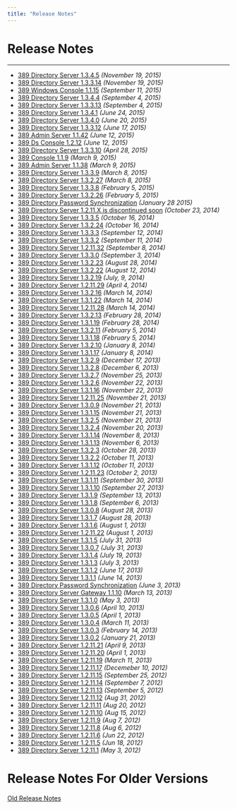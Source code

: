 ```yaml
---
title: "Release Notes"
---
```


# Release Notes
---------------

-   [ 389 Directory Server 1.3.4.5](release-1-3-4-5.html) *(November 19, 2015)*
-   [ 389 Directory Server 1.3.3.14](release-1-3-3-14.html) *(November 19, 2015)*
-   [ 389 Windows Console 1.1.15](release-windows-console-1-1-15.html) *(September 11, 2015)*
-   [ 389 Directory Server 1.3.4.4](release-1-3-4-4.html) *(September 4, 2015)*
-   [ 389 Directory Server 1.3.3.13](release-1-3-3-13.html) *(September 4, 2015)*
-   [ 389 Directory Server 1.3.4.1](release-1-3-4-1.html) *(June 24, 2015)*
-   [ 389 Directory Server 1.3.4.0](release-1-3-4-0.html) *(June 20, 2015)*
-   [ 389 Directory Server 1.3.3.12](release-1-3-3-12.html) *(June 17, 2015)*
-   [ 389 Admin Server 1.1.42](release-admin-1-1-42.html) *(June 12, 2015)*
-   [ 389 Ds Console 1.2.12](release-ds-console-1-2-12.html) *(June 12, 2015)*
-   [ 389 Directory Server 1.3.3.10](release-1-3-3-10.html) *(April 28, 2015)*
-   [ 389 Console 1.1.9](release-console-1-1-9.html) *(March 9, 2015)*
-   [ 389 Admin Server 1.1.38](release-admin-1-1-38.html) *(March 9, 2015)*
-   [ 389 Directory Server 1.3.3.9](release-1-3-3-9.html) *(March 8, 2015)*
-   [ 389 Directory Server 1.3.2.27](release-1-3-2-27.html) *(March 8, 2015)*
-   [ 389 Directory Server 1.3.3.8](release-1-3-3-8.html) *(February 5, 2015)*
-   [ 389 Directory Server 1.3.2.26](release-1-3-2-26.html) *(February 5, 2015)*
-   [ 389 Directory Password Synchronization](release-passsync-1-1-6.html) *(January 28 2015)*
-   [ 389 Directory Server 1.2.11.X is discontinued soon](end-1-2-11.html) *(October 23, 2014)* 
-   [ 389 Directory Server 1.3.3.5](release-1-3-3-5.html) *(October 16, 2014)*
-   [ 389 Directory Server 1.3.2.24](release-1-3-2-24.html) *(October 16, 2014)*
-   [ 389 Directory Server 1.3.3.3](release-1-3-3-3.html) *(September 12, 2014)*
-   [ 389 Directory Server 1.3.3.2](release-1-3-3-2.html) *(September 11, 2014)*
-   [ 389 Directory Server 1.2.11.32](release-1-2-11-32.html) *(September 8, 2014)* 
-   [ 389 Directory Server 1.3.3.0](release-1-3-3-0.html) *(September 3, 2014)*
-   [ 389 Directory Server 1.3.2.23](release-1-3-2-23.html) *(August 28, 2014)*
-   [ 389 Directory Server 1.3.2.22](release-1-3-2-22.html) *(August 12, 2014)*
-   [ 389 Directory Server 1.3.2.19](release-1-3-2-19.html) *(July, 9, 2014)*
-   [ 389 Directory Server 1.2.11.29](release-1-2-11-29.html) *(April 4, 2014)*
-   [ 389 Directory Server 1.3.2.16](release-1-3-2-16.html) *(March 14, 2014)*
-   [ 389 Directory Server 1.3.1.22](release-1-3-1-22.html) *(March 14, 2014)*
-   [ 389 Directory Server 1.2.11.28](release-1-2-11-28.html) *(March 14, 2014)*
-   [ 389 Directory Server 1.3.2.13](release-1-3-2-13.html) *(February 28, 2014)*
-   [ 389 Directory Server 1.3.1.19](release-1-3-1-19.html) *(February 28, 2014)*
-   [ 389 Directory Server 1.3.2.11](release-1-3-2-11.html) *(February 5, 2014)*
-   [ 389 Directory Server 1.3.1.18](release-1-3-1-18.html) *(February 5, 2014)*
-   [ 389 Directory Server 1.3.2.10](release-1-3-2-10.html) *(January 8, 2014)*
-   [ 389 Directory Server 1.3.1.17](release-1-3-1-17.html) *(January 8, 2014)*
-   [ 389 Directory Server 1.3.2.9](release-1-3-2-9.html) *(December 17, 2013)*
-   [ 389 Directory Server 1.3.2.8](release-1-3-2-8.html) *(December 6, 2013)*
-   [ 389 Directory Server 1.3.2.7](release-1-3-2-7.html) *(November 25, 2013)*
-   [ 389 Directory Server 1.3.2.6](release-1-3-2-6.html) *(November 22, 2013)*
-   [ 389 Directory Server 1.3.1.16](release-1-3-1-16.html) *(November 22, 2013)*
-   [ 389 Directory Server 1.2.11.25](release-1-2-11-25.html) *(November 21, 2013)*
-   [ 389 Directory Server 1.3.0.9](release-1-3-0-9.html) *(November 21, 2013)*
-   [ 389 Directory Server 1.3.1.15](release-1-3-1-15.html) *(November 21, 2013)*
-   [ 389 Directory Server 1.3.2.5](release-1-3-2-5.html) *(November 21, 2013)*
-   [ 389 Directory Server 1.3.2.4](release-1-3-2-4.html) *(November 20, 2013)*
-   [ 389 Directory Server 1.3.1.14](release-1-3-1-14.html) *(November 8, 2013)*
-   [ 389 Directory Server 1.3.1.13](release-1-3-1-13.html) *(November 6, 2013)*
-   [ 389 Directory Server 1.3.2.3](release-1-3-2-3.html) *(October 28, 2013)*
-   [ 389 Directory Server 1.3.2.2](release-1-3-2-2.html) *(October 11, 2013)*
-   [ 389 Directory Server 1.3.1.12](release-1-3-1-12.html) *(October 11, 2013)*
-   [ 389 Directory Server 1.2.11.23](release-1-2-11-23.html) *(October 2, 2013)*
-   [ 389 Directory Server 1.3.1.11](release-1-3-1-11.html) *(September 30, 2013)*
-   [ 389 Directory Server 1.3.1.10](release-1-3-1-10.html) *(September 27, 2013)*
-   [ 389 Directory Server 1.3.1.9](release-1-3-1-9.html) *(September 13, 2013)*
-   [ 389 Directory Server 1.3.1.8](release-1-3-1-8.html) *(September 6, 2013)*
-   [ 389 Directory Server 1.3.0.8](release-1-3-0-8.html) *(August 28, 2013)*
-   [ 389 Directory Server 1.3.1.7](release-1-3-1-7.html) *(August 28, 2013)*
-   [ 389 Directory Server 1.3.1.6](release-1-3-1-6.html) *(August 1, 2013)*
-   [ 389 Directory Server 1.2.11.22](release-1-2-11-22.html) *(August 1, 2013)*
-   [ 389 Directory Server 1.3.1.5](release-1-3-1-5.html) *(July 31, 2013)*
-   [ 389 Directory Server 1.3.0.7](release-1-3-0-7.html) *(July 31, 2013)*
-   [ 389 Directory Server 1.3.1.4](release-1-3-1-4.html) *(July 19, 2013)*
-   [ 389 Directory Server 1.3.1.3](release-1-3-1-3.html) *(July 3, 2013)*
-   [ 389 Directory Server 1.3.1.2](release-1-3-1-2.html) *(June 17, 2013)*
-   [ 389 Directory Server 1.3.1.1](release-1-3-1-1.html) *(June 14, 2013)*
-   [ 389 Directory Password Synchronization](release-passsync-1-1-5.html) *(June 3, 2013)*
-   [ 389 Directory Server Gateway 1.1.10](release-1-1-10.html) *(March 13, 2013)*
-   [ 389 Directory Server 1.3.1.0](release-1-3-1-0.html) *(May 3, 2013)*
-   [ 389 Directory Server 1.3.0.6](release-1-3-0-6.html) *(April 10, 2013)*
-   [ 389 Directory Server 1.3.0.5](release-1-3-0-5.html) *(April 1, 2013)*
-   [ 389 Directory Server 1.3.0.4](release-1-3-0-4.html) *(March 11, 2013)*
-   [ 389 Directory Server 1.3.0.3](release-1-3-0-3.html) *(February 14, 2013)*
-   [ 389 Directory Server 1.3.0.2](release-1-3-0-2.html) *(January 21, 2013)*
-   [ 389 Directory Server 1.2.11.21](release-1-2-11-21.html) *(April 9, 2013)*
-   [ 389 Directory Server 1.2.11.20](release-1-2-11-20.html) *(April 1, 2013)*
-   [ 389 Directory Server 1.2.11.19](release-1-2-11-19.html) *(March 11, 2013)*
-   [ 389 Directory Server 1.2.11.17](release-1-2-11-17.html) *(Decemeber 10, 2012)*
-   [ 389 Directory Server 1.2.11.15](release-1-2-11-15.html) *(September 25, 2012)*
-   [ 389 Directory Server 1.2.11.14](release-1-2-11-14.html) *(September 7, 2012)*
-   [ 389 Directory Server 1.2.11.13](release-1-2-11-13.html) *(September 5, 2012)*
-   [ 389 Directory Server 1.2.11.12](release-1-2-11-12.html) *(Aug 31, 2012)*
-   [ 389 Directory Server 1.2.11.11](release-1-2-11-11.html) *(Aug 20, 2012)*
-   [ 389 Directory Server 1.2.11.10](release-1-2-11-10.html) *(Aug 15, 2012)*
-   [ 389 Directory Server 1.2.11.9](release-1-2-11-9.html) *(Aug 7, 2012)*
-   [ 389 Directory Server 1.2.11.8](release-1-2-11-8.html) *(Aug 6, 2012)*
-   [ 389 Directory Server 1.2.11.6](release-1-2-11-6.html) *(Jun 22, 2012)*
-   [ 389 Directory Server 1.2.11.5](release-1-2-11-5.html) *(Jun 18, 2012)*
-   [ 389 Directory Server 1.2.11.1](release-1-2-11-1.html) *(May 3, 2012)*

Release Notes For Older Versions
================================

[Old Release Notes](old-release-notes.html)

